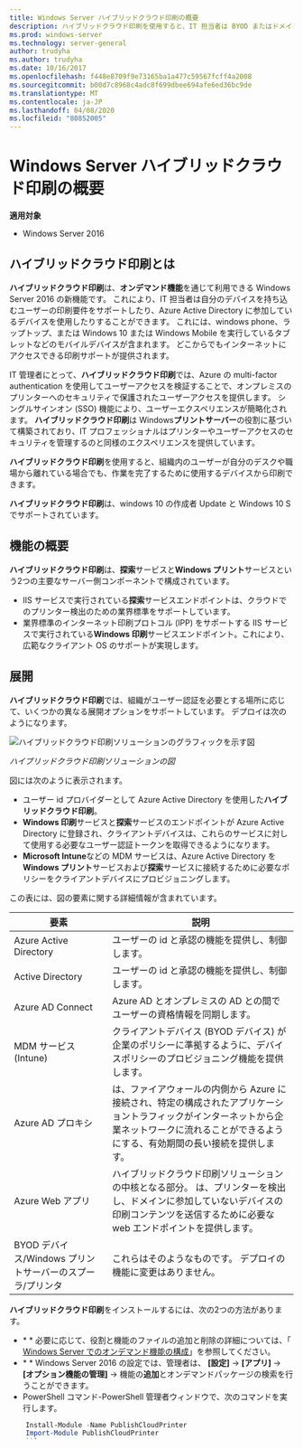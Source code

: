 ```yaml
---
title: Windows Server ハイブリッドクラウド印刷の概要
description: ハイブリッドクラウド印刷を使用すると、IT 担当者は BYOD またはドメイン参加済みデバイスの印刷要件をサポートできます。
ms.prod: windows-server
ms.technology: server-general
author: trudyha
ms.author: trudyha
ms.date: 10/16/2017
ms.openlocfilehash: f448e8709f9e73165ba1a477c59567fcff4a2008
ms.sourcegitcommit: b00d7c8968c4adc8f699dbee694afe6ed36bc9de
ms.translationtype: MT
ms.contentlocale: ja-JP
ms.lasthandoff: 04/08/2020
ms.locfileid: "80852005"
---
```

# <a name="windows-server-hybrid-cloud-print-overview"></a>Windows Server ハイブリッドクラウド印刷の概要

**適用対象**
-   Windows Server 2016

## <a name="what-is-hybrid-cloud-print"></a>ハイブリッドクラウド印刷とは
**ハイブリッドクラウド印刷**は、**オンデマンド機能**を通じて利用できる Windows Server 2016 の新機能です。 これにより、IT 担当者は自分のデバイスを持ち込むユーザーの印刷要件をサポートしたり、Azure Active Directory に参加しているデバイスを使用したりすることができます。 これには、windows phone、ラップトップ、または Windows 10 または Windows Mobile を実行しているタブレットなどのモバイルデバイスが含まれます。 どこからでもインターネットにアクセスできる印刷サポートが提供されます。

IT 管理者にとって、**ハイブリッドクラウド印刷**では、Azure の multi-factor authentication を使用してユーザーアクセスを検証することで、オンプレミスのプリンターへのセキュリティで保護されたユーザーアクセスを提供します。 シングルサインオン (SSO) 機能により、ユーザーエクスペリエンスが簡略化されます。 **ハイブリッドクラウド印刷**は Windows**プリントサーバー**の役割に基づいて構築されており、IT プロフェッショナルはプリンターやユーザーアクセスのセキュリティを管理するのと同様のエクスペリエンスを提供しています。

**ハイブリッドクラウド印刷**を使用すると、組織内のユーザーが自分のデスクや職場から離れている場合でも、作業を完了するために使用するデバイスから印刷できます。

**ハイブリッドクラウド印刷**は、windows 10 の作成者 Update と Windows 10 S でサポートされています。
 
## <a name="feature-summary"></a>機能の概要
**ハイブリッドクラウド印刷**は、**探索**サービスと**Windows プリント**サービスという2つの主要なサーバー側コンポーネントで構成されています。
- IIS サービスで実行されている**探索**サービスエンドポイントは、クラウドでのプリンター検出のための業界標準をサポートしています。
- 業界標準のインターネット印刷プロトコル (IPP) をサポートする IIS サービスで実行されている**Windows 印刷**サービスエンドポイント。これにより、広範なクライアント OS のサポートが実現します。

## <a name="deployment"></a>展開
**ハイブリッドクラウド印刷**では、組織がユーザー認証を必要とする場所に応じて、いくつかの異なる展開オプションをサポートしています。 デプロイは次のようになります。

![ハイブリッドクラウド印刷ソリューションのグラフィックを示す図](../media/hybrid-cloud-print/wshcp-deployment-options.png)

*ハイブリッドクラウド印刷ソリューションの図*

図には次のように表示されます。
- ユーザー id プロバイダーとして Azure Active Directory を使用した**ハイブリッドクラウド印刷**。 
- **Windows 印刷**サービスと**探索**サービスのエンドポイントが Azure Active Directory に登録され、クライアントデバイスは、これらのサービスに対して使用する必要なユーザー認証トークンを取得できるようになります。 
- **Microsoft Intune**などの MDM サービスは、Azure Active Directory を**Windows プリント**サービスおよび**探索**サービスに接続するために必要なポリシーをクライアントデバイスにプロビジョニングします。

この表には、図の要素に関する詳細情報が含まれています。  

| 要素 | 説明 |
| ------- | ----------- |
| Azure Active Directory  | ユーザーの id と承認の機能を提供し、制御します。 |
| Active Directory        | ユーザーの id と承認の機能を提供し、制御します。 |
| Azure AD Connect  | Azure AD とオンプレミスの AD との間でユーザーの資格情報を同期します。 |
| MDM サービス (Intune) | クライアントデバイス (BYOD デバイス) が企業のポリシーに準拠するように、デバイスポリシーのプロビジョニング機能を提供します。 |
| Azure AD プロキシ | は、ファイアウォールの内側から Azure に接続され、特定の構成されたアプリケーショントラフィックがインターネットから企業ネットワークに流れることができるようにする、有効期間の長い接続を提供します。 |
| Azure Web アプリ | ハイブリッドクラウド印刷ソリューションの中核となる部分。 は、プリンターを検出し、ドメインに参加していないデバイスの印刷コンテンツを送信するために必要な web エンドポイントを提供します。 |
| BYOD デバイス/Windows プリントサーバーのスプーラ/プリンタ | これらはそのようなものです。 デプロイの機能に変更はありません。 |

**ハイブリッドクラウド印刷**をインストールするには、次の2つの方法があります。
- \* * 必要に応じて、役割と機能のファイルの追加と削除の詳細については、「 [Windows Server でのオンデマンド機能の構成](https://docs.microsoft.com/windows-server/administration/server-manager/configure-features-on-demand-in-windows-server)」を参照してください。 
- \* * Windows Server 2016 の設定では、管理者は、 **[設定]**  ->  **[アプリ]**  ->  **[オプション機能の管理]**  -> 機能の**追加**とオンデマンドパッケージの検索を行うことができます。 
- PowerShell コマンド-PowerShell 管理者ウィンドウで、次のコマンドを実行します。

```PowerShell
    Install-Module -Name PublishCloudPrinter
    Import-Module PublishCloudPrinter
    ```
